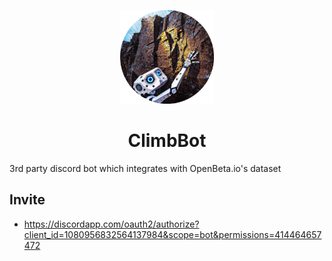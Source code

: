 <p align="center" style="padding-top:1rem">
  <a href="https://openbeta.io">
    <img alt="ClimbBot logo" src="assets/images/logo.png" width="150" />
  </a>
</p>
<h1 align="center">ClimbBot</h1>

3rd party discord bot which integrates with OpenBeta.io's dataset

## Invite

- https://discordapp.com/oauth2/authorize?client_id=1080956832564137984&scope=bot&permissions=414464657472
